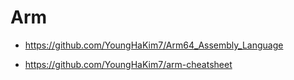 # Arm

- https://github.com/YoungHaKim7/Arm64_Assembly_Language

- https://github.com/YoungHaKim7/arm-cheatsheet
